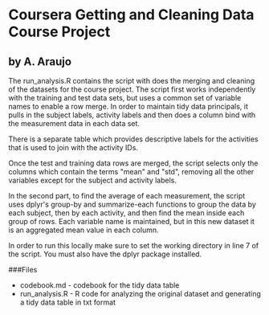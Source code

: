 # Coursera Getting and Cleaning Data Course Project
## by A. Araujo

The run_analysis.R contains the script with does the merging and cleaning of the datasets for the course project. The script first works independently with the training and test data sets, but uses a common set of variable names to enable a row merge. In order to maintain tidy data principals, it pulls in the subject labels, activity labels and then does a column bind with the measurement data in each data set. 

There is a separate table which provides descriptive labels for the activities that is used to join with the activity IDs. 

Once the test and training data rows are merged, the script selects only the columns which contain the terms "mean" and "std", removing all the other variables except for the subject and activity labels.

In the second part, to find the average of each measurement, the script uses dplyr's group-by and summarize-each functions to group the data by each subject, then by each activity, and then find the mean inside each group of rows. Each variable name is maintained, but in this new dataset it is an aggregated mean value in each column.

In order to run this locally make sure to set the working directory in line 7 of the script. You must also have the dplyr package installed.

###Files

- codebook.md - codebook for the tidy data table
- run_analysis.R - R code for analyzing the original dataset and generating a tidy data table in txt format

